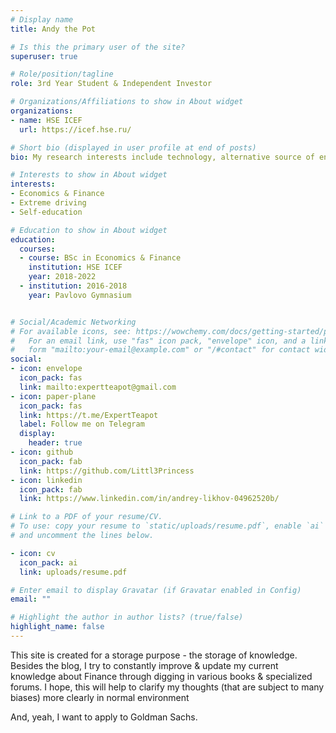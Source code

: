 ```yaml
---
# Display name
title: Andy the Pot

# Is this the primary user of the site?
superuser: true

# Role/position/tagline
role: 3rd Year Student & Independent Investor

# Organizations/Affiliations to show in About widget
organizations:
- name: HSE ICEF
  url: https://icef.hse.ru/

# Short bio (displayed in user profile at end of posts)
bio: My research interests include technology, alternative source of energy & local trends

# Interests to show in About widget
interests:
- Economics & Finance
- Extreme driving
- Self-education

# Education to show in About widget
education:
  courses:
  - course: BSc in Economics & Finance
    institution: HSE ICEF
    year: 2018-2022
  - institution: 2016-2018
    year: Pavlovo Gymnasium


# Social/Academic Networking
# For available icons, see: https://wowchemy.com/docs/getting-started/page-builder/#icons
#   For an email link, use "fas" icon pack, "envelope" icon, and a link in the
#   form "mailto:your-email@example.com" or "/#contact" for contact widget.
social:
- icon: envelope
  icon_pack: fas
  link: mailto:expertteapot@gmail.com
- icon: paper-plane
  icon_pack: fas
  link: https://t.me/ExpertTeapot
  label: Follow me on Telegram
  display:
    header: true
- icon: github
  icon_pack: fab
  link: https://github.com/Littl3Princess
- icon: linkedin
  icon_pack: fab
  link: https://www.linkedin.com/in/andrey-likhov-04962520b/

# Link to a PDF of your resume/CV.
# To use: copy your resume to `static/uploads/resume.pdf`, enable `ai` icons in `params.toml`, 
# and uncomment the lines below.

- icon: cv
  icon_pack: ai
  link: uploads/resume.pdf

# Enter email to display Gravatar (if Gravatar enabled in Config)
email: ""

# Highlight the author in author lists? (true/false)
highlight_name: false
---
```



This site is created for a storage purpose - the storage of knowledge. Besides the blog, I try to constantly improve & update my current knowledge about Finance through digging in various books & specialized forums. I hope, this will help to clarify my thoughts (that are subject to many biases) more clearly in normal environment 

And, yeah, I want to apply to Goldman Sachs.


